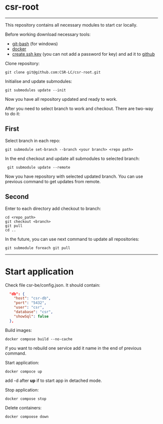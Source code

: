 # csr-root

---

This repository contains all necessary modules to start csr locally.

Before working download necessary tools:
- [git-bash](https://git-scm.com/downloads) (for windows)
- [docker](https://docs.docker.com/desktop/)
- [create ssh key](https://docs.github.com/en/authentication/connecting-to-github-with-ssh/generating-a-new-ssh-key-and-adding-it-to-the-ssh-agent) (you can not add a password for key) and ad it to [github](https://docs.github.com/en/authentication/connecting-to-github-with-ssh/adding-a-new-ssh-key-to-your-github-account)

Clone repository:

``git clone git@github.com:CSR-LC/csr-root.git``

Initialise and update submodules:

``git submodules update --init``

Now you have all repository updated and ready to work.

After you need to select branch to work and checkout. There are two-way to do it:  

## First

Select branch in each repo:

``git submodule set-branch --branch <your branch> <repo path>``

In the end checkout and update all submodules to selected branch:

`` git submodule update --remote``

Now you have repository with selected updated branch. You can use previous command to get updates from remote.

## Second 

Enter to each directory add checkout to  branch: 

```
cd <repo_path>
git checkout <branch>
git pull
cd ..
```

In the future, you can use next command to update all repositories:

``git submodule foreach git pull``

---
# Start application

Check file csr-be/config.json. It should contain:

```json
  "db": {
    "host": "csr-db",
    "port": "5432",
    "user": "csr",
    "database": "csr",
    "showSql": false
  },

```

Build images:

``docker compose build --no-cache``

if you want to rebuild one service add it name in the end of previous command.

Start application:

``docker compoce up``

add -d after **up** if to start app in detached mode.

Stop application:

``docker compose stop``

Delete containers:

``docker compoose down``
